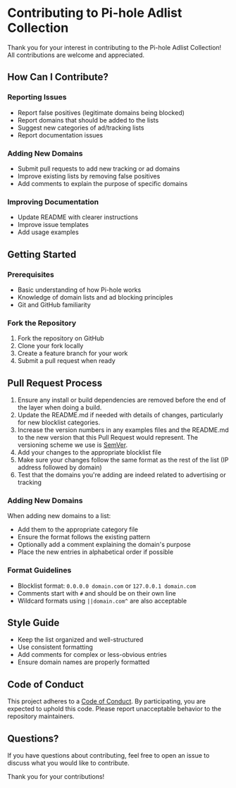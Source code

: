 # Contributing to Pi-hole Adlist Collection

Thank you for your interest in contributing to the Pi-hole Adlist Collection! All contributions are welcome and appreciated.

## How Can I Contribute?

### Reporting Issues

- Report false positives (legitimate domains being blocked)
- Report domains that should be added to the lists
- Suggest new categories of ad/tracking lists
- Report documentation issues

### Adding New Domains

- Submit pull requests to add new tracking or ad domains
- Improve existing lists by removing false positives
- Add comments to explain the purpose of specific domains

### Improving Documentation

- Update README with clearer instructions
- Improve issue templates
- Add usage examples

## Getting Started

### Prerequisites

- Basic understanding of how Pi-hole works
- Knowledge of domain lists and ad blocking principles
- Git and GitHub familiarity

### Fork the Repository

1. Fork the repository on GitHub
2. Clone your fork locally
3. Create a feature branch for your work
4. Submit a pull request when ready

## Pull Request Process

1. Ensure any install or build dependencies are removed before the end of the layer when doing a build.
2. Update the README.md if needed with details of changes, particularly for new blocklist categories.
3. Increase the version numbers in any examples files and the README.md to the new version that this Pull Request would represent. The versioning scheme we use is [SemVer](http://semver.org/).
4. Add your changes to the appropriate blocklist file
5. Make sure your changes follow the same format as the rest of the list (IP address followed by domain)
6. Test that the domains you're adding are indeed related to advertising or tracking

### Adding New Domains

When adding new domains to a list:

- Add them to the appropriate category file
- Ensure the format follows the existing pattern
- Optionally add a comment explaining the domain's purpose
- Place the new entries in alphabetical order if possible

### Format Guidelines

- Blocklist format: `0.0.0.0 domain.com` or `127.0.0.1 domain.com`
- Comments start with `#` and should be on their own line
- Wildcard formats using `||domain.com^` are also acceptable

## Style Guide

- Keep the list organized and well-structured
- Use consistent formatting
- Add comments for complex or less-obvious entries
- Ensure domain names are properly formatted

## Code of Conduct

This project adheres to a [Code of Conduct](CODE_OF_CONDUCT.md). By participating, you are expected to uphold this code. Please report unacceptable behavior to the repository maintainers.

## Questions?

If you have questions about contributing, feel free to open an issue to discuss what you would like to contribute.

Thank you for your contributions!